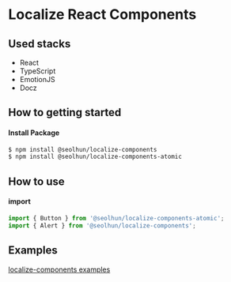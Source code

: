 # Localize React Components

## Used stacks
- React
- TypeScript
- EmotionJS
- Docz

## How to getting started
#### Install Package
```bash
$ npm install @seolhun/localize-components
$ npm install @seolhun/localize-components-atomic
```

## How to use
#### import
```js
import { Button } from '@seolhun/localize-components-atomic';
import { Alert } from '@seolhun/localize-components';
```

## Examples
[localize-components examples](http://localize-components.surge.sh/#/)
